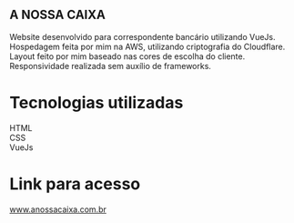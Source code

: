 <h2> A NOSSA CAIXA </h2>
  
Website desenvolvido para correspondente bancário utilizando VueJs. <br/>
Hospedagem feita por mim na AWS, utilizando criptografia do Cloudflare.<br/>
Layout feito por mim baseado nas cores de escolha do cliente.<br/>
Responsividade realizada sem auxílio de frameworks.<br/>

# Tecnologias utilizadas

HTML <br/>
CSS <br/>
VueJs <br/>

# Link para acesso

www.anossacaixa.com.br


